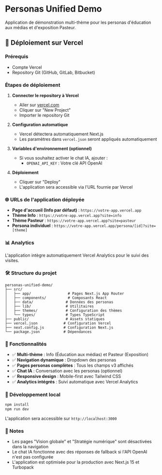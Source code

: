 # Personas Unified Demo

Application de démonstration multi-thème pour les personas d'éducation aux médias et d'exposition Pasteur.

## 🚀 Déploiement sur Vercel

### Prérequis
- Compte Vercel
- Repository Git (GitHub, GitLab, Bitbucket)

### Étapes de déploiement

1. **Connecter le repository à Vercel**
   - Aller sur [vercel.com](https://vercel.com)
   - Cliquer sur "New Project"
   - Importer le repository Git

2. **Configuration automatique**
   - Vercel détectera automatiquement Next.js
   - Les paramètres dans `vercel.json` seront appliqués automatiquement

3. **Variables d'environnement (optionnel)**
   - Si vous souhaitez activer le chat IA, ajouter :
     - `OPENAI_API_KEY` : Votre clé API OpenAI

4. **Déploiement**
   - Cliquer sur "Deploy"
   - L'application sera accessible via l'URL fournie par Vercel

### 🌐 URLs de l'application déployée

- **Page d'accueil (Info par défaut)** : `https://votre-app.vercel.app`
- **Thème Info** : `https://votre-app.vercel.app?site=info`
- **Thème Pasteur** : `https://votre-app.vercel.app?site=pasteur`
- **Persona individuel** : `https://votre-app.vercel.app/persona/[id]?site=[theme]`

### 📊 Analytics

L'application intègre automatiquement Vercel Analytics pour le suivi des visites.

### 🛠️ Structure du projet

```
personas-unified-demo/
├── src/
│   ├── app/                 # Pages Next.js App Router
│   ├── components/          # Composants React
│   ├── data/               # Données des personas
│   ├── lib/                # Utilitaires
│   ├── themes/             # Configuration des thèmes
│   └── types/              # Types TypeScript
├── public/                 # Assets statiques
├── vercel.json            # Configuration Vercel
├── next.config.js         # Configuration Next.js
└── package.json           # Dépendances
```

### 🎯 Fonctionnalités

- ✅ **Multi-thème** : Info (Éducation aux médias) et Pasteur (Exposition)
- ✅ **Navigation dynamique** : Dropdown des personas
- ✅ **Pages personas complètes** : Tous les champs v3 affichés
- ✅ **Chat IA** : Conversation avec les personas (optionnel)
- ✅ **Responsive design** : Mobile-first avec Tailwind CSS
- ✅ **Analytics intégrés** : Suivi automatique avec Vercel Analytics

### 🔧 Développement local

```bash
npm install
npm run dev
```

L'application sera accessible sur `http://localhost:3000`

### 📝 Notes

- Les pages "Vision globale" et "Stratégie numérique" sont désactivées dans la navigation
- Le chat IA fonctionne avec des réponses de fallback si l'API OpenAI n'est pas configurée
- L'application est optimisée pour la production avec Next.js 15 et Turbopack